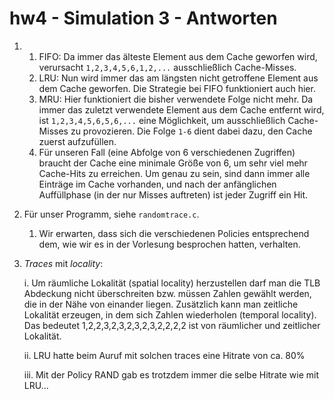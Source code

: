 # hw4 - Simulation 3 - Antworten

1.
    1. FIFO: Da immer das älteste Element aus dem Cache geworfen wird, verursacht `1,2,3,4,5,6,1,2,...` ausschließlich Cache-Misses.
    2. LRU: Nun wird immer das am längsten nicht getroffene Element aus dem Cache geworfen. Die Strategie bei FIFO funktioniert auch hier.
    3. MRU: Hier funktioniert die bisher verwendete Folge nicht mehr. Da immer das zuletzt verwendete Element aus dem Cache entfernt wird, ist `1,2,3,4,5,6,5,6,...` eine Möglichkeit, um ausschließlich Cache-Misses zu provozieren. Die Folge `1-6` dient dabei dazu, den Cache zuerst aufzufüllen.
    4. Für unseren Fall (eine Abfolge von 6 verschiedenen Zugriffen) braucht der Cache eine minimale Größe von 6, um sehr viel mehr Cache-Hits zu erreichen. Um genau zu sein, sind dann immer alle Einträge im Cache vorhanden, und nach der anfänglichen Auffüllphase (in der nur Misses auftreten) ist jeder Zugriff ein Hit.

2. Für unser Programm, siehe `randomtrace.c`.
    1. Wir erwarten, dass sich die verschiedenen Policies entsprechend dem, wie wir es in der Vorlesung besprochen hatten, verhalten.

3. *Traces* mit *locality*:

    i. Um räumliche Lokalität (spatial locality) herzustellen darf man die TLB Abdeckung nicht überschreiten bzw. müssen Zahlen gewählt werden, die in der Nähe von einander liegen. Zusätzlich kann man zeitliche Lokalität erzeugen, in dem sich Zahlen wiederholen (temporal locality). Das bedeutet 1,2,2,3,2,3,2,3,2,3,2,2,2,2 ist von räumlicher und zeitlicher Lokalität.

    ii. LRU hatte beim Auruf mit solchen traces eine Hitrate von ca. 80%

    iii. Mit der Policy RAND gab es trotzdem immer die selbe Hitrate wie mit LRU...
